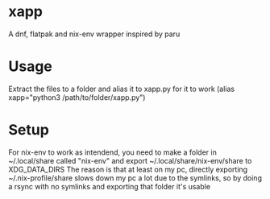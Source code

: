 # xapp

A dnf, flatpak and nix-env wrapper inspired by paru

# Usage

Extract the files to a folder and alias it to xapp.py for it to work (alias xapp="python3 /path/to/folder/xapp.py")

# Setup

For nix-env to work as intendend, you need to make a folder in ~/.local/share called "nix-env" and
export ~/.local/share/nix-env/share to XDG_DATA_DIRS
The reason is that at least on my pc, directly exporting ~/.nix-profile/share slows down my pc a lot due to the symlinks, so by doing a rsync with no symlinks and exporting that folder it's usable
